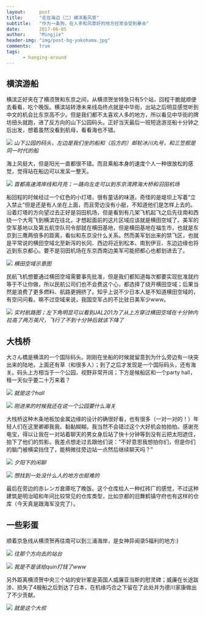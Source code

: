 ```yaml
---
layout:     post
title:      "走在海边（二）横滨看风景"
subtitle:   "作为一条狗，在人多和风景好的地方经常会受到暴击"
date:       2017-06-05
author:     "Mingjie"
header-img: "img/post-bg-yokohama.jpg"
comments:   true
tags:
      - hanging-around
---
```


## 横滨游船

横滨正好夹在了横须贺和东京之间，从横须贺坐特急只有5个站，回程干脆就顺便去看看，吃个晚饭。横滨站转港未来线岛终点就是中华街，出站之后明显感觉听到中文的机会比东京高不少。但是我们都不太喜欢人多的地方，所以看见中华街的牌坊扭头就跑，进了反方向的山下公园码头。正好当天最后一班短途游览船十分钟之后出发，想着虽然没看到航母，看看海也不错。

![](/img/in-post/post-yokosuka/14-harber.jpg)
*山下公园的码头，左边是我们坐的船和（后方的）邮轮冰川丸号，和三笠舰是同一时代的船*

海上风挺大，但是阳光一直都很不错。而且乘船本身的速度个人一种很放松的感觉，觉得站在船边可以发呆一整天。

![](/img/in-post/post-yokosuka/15-bridge-moon.jpg)
*首都高速湾岸线和月亮；一路向左走可以到东京湾跨海大桥和羽田机场*

船回程的时候经过一个红色的小灯塔，很有童话的味道。奇怪的是堤坝上写着“立入禁止”但是还是有人坐在上面，而且旁边没有小艇，不知道他们是怎样上去的。沿着灯塔的方向望过去正好是羽田机场，但是看到有几架飞机起飞之后先往南和西绕一个大弯飞到横滨在往北，才想起面前的这片区域应该就是横田空域了。美军的空军基地以及第五航空队司令部就在横田基地，但是横田基地在福生市，也就是东京到三鹰两倍多的距离，看似和东京没什么关系。然而美军划出来的禁飞区，也就是平常说的横田空域北至新泻的长冈、西边将近到松本、南到伊豆、东边边缘也将近到东京都心。要不是羽田机场在东京西南边美军可能把都心也都划进去了。

![](http://userdisk.webry.biglobe.ne.jp/017/947/59/N000/000/002/141603517328609783178_141114yokota_kuiki1.jpg)
*横田空域示意图*

民航飞机想要通过横田空域需要事先批准，但是我们都知道每次都要实现批准就约等于不让你做，所以民航公司们也不会费这个心，都选择了绕开横田空域；后果当然是浪费了更多燃料、航路更拥挤了。知乎上说不少日本人是不知道横田空域的，有空问问看。嘛不过空域来说，我国空军占的不比驻日美军少www。

![](/img/in-post/post-yokosuka/17-yokoda.png)
*实时航路图；左下角明显可以看到JAL201为了从上方穿过横田空域在十分钟内拉高了两万英尺，飞行了不到十分钟后就该下降了*

## 大栈桥

大さん橋是横滨的一个国际码头。刚刚在坐船的时候就留意到为什么旁边有一块突出来的陆地，上面还有草（和很多人）；到了之后才发现是一个国际码头，还有海关。码头上方相当于一个公园，视野非常开阔；下方是候船区和一个party hall，租一天似乎要二十万来着？

![](/img/in-post/post-yokosuka/18-oosan-bridge.jpg)
*就是这个hall*

![](/img/in-post/post-yokosuka/20-depart.jpg)
*刚进来的时候我还在说一个公园要什么海关*

大栈桥这种木条地板加金属边缘的设计的确很好看，也有很多（一对一对的！）年轻人们在这里卿卿我我、黏黏糊糊。我当然不会错过这个大好机会拍拍拍。感谢充电宝，得以让我在一对站着聊天的男女身后站了快十分钟等到没有云把太阳遮住，拍下了他们的剪影。我差点想走过去跟他们说：“不好意思我想拍你们，但是你们的脑门被横梁挡住了，能稍微往旁边站一点然后继续聊天吗？”

![](/img/in-post/post-yokosuka/19-roman1.jpg)
*夕阳下的闲聊*

![](/img/in-post/post-yokosuka/21-roman2.jpg)
*想找到一处没什么人的地方也挺难的*

最后在旁边的赤レンガ倉庫吃了晚饭。这个仓库给人一种红砖厂的感觉，不过这种建筑是明治昭和年间比较常见的仓库类型，比如京都的旧舞鹤镇守府也有这样的仓库（今天真是跟海军没完了）。

## 一些彩蛋

顺着京急线从横须贺再往南可以到三浦海岸，是女神异闻录5福利的地方:)

![](/img/in-post/post-yokosuka/23-p5.jpg)
*往那个方向去的站台*

![](/img/in-post/post-yokosuka/24-p5.png)
*我是不是该给quin打钱了www*

另外距离横须贺中央三个站的安针冢是英国人威廉亚当斯的慰灵碑；威廉在长途跋涉、损失了4艘船之后到达了日本，在机缘巧合之下留在了此处并为德川家康做出了不少贡献。

![](https://media.playstation.com/is/image/SCEA/nioh-listing-thumb-01-ps4-us-08dec15?$Icon$)
*就是这个大叔*


